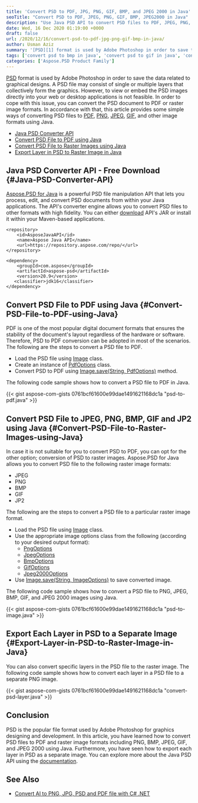 ```yaml
---
title: 'Convert PSD to PDF, JPG, PNG, GIF, BMP, and JPEG 2000 in Java'
seoTitle: "Convert PSD to PDF, JPEG, PNG, GIF, BMP, JPEG2000 in Java"
description: "Use Java PSD API to convert PSD files to PDF, JPEG, PNG, GIF, BMP, and Jpeg2000 images using Java. Convert specific layers in PSD to raster images in Java."
date: Wed, 16 Dec 2020 01:19:00 +0000
draft: false
url: /2020/12/16/convert-psd-to-pdf-jpg-png-gif-bmp-in-java/
author: Usman Aziz
summary: '[PSD][1] format is used by Adobe Photoshop in order to save the data related to graphical designs. A PSD file may consist of single or multiple layers that collectively form the graphics. However, to view or embed the PSD images directly into your web or desktop applications is not feasible. In order to cope with this issue, you can convert the PSD document to PDF or raster image formats. In accordance with that, this article provides some simple ways of converting PSD files to [PDF][2], [PNG][3], [JPEG][4], [GIF][5], and other image formats using Java.'
tags: ['convert psd to bmp in java', 'convert psd to gif in java', 'convert psd to jpeg in java', 'convert psd to jpeg2000 in java', 'convert psd to pdf in java', 'convert psd to png in java']
categories: ['Aspose.PSD Product Family']
---
```


[PSD][6] format is used by Adobe Photoshop in order to save the data related to graphical designs. A PSD file may consist of single or multiple layers that collectively form the graphics. However, to view or embed the PSD images directly into your web or desktop applications is not feasible. In order to cope with this issue, you can convert the PSD document to PDF or raster image formats. In accordance with that, this article provides some simple ways of converting PSD files to [PDF][7], [PNG][8], [JPEG][9], [GIF][10], and other image formats using Java.

*   [Java PSD Converter API][11]
*   [Convert PSD File to PDF using Java][12]
*   [Convert PSD File to Raster Images using Java][13]
*   [Export Layer in PSD to Raster Image in Java][14]

## Java PSD Converter API - Free Download {#Java-PSD-Converter-API}

[Aspose.PSD for Java][15] is a powerful PSD file manipulation API that lets you process, edit, and convert PSD documents from within your Java applications. The API's converter engine allows you to convert PSD files to other formats with high fidelity. You can either [download][16] API's JAR or install it within your Maven-based applications.

```
<repository>
    <id>AsposeJavaAPI</id>
    <name>Aspose Java API</name>
    <url>https://repository.aspose.com/repo/</url>
</repository>
```
```
<dependency>
    <groupId>com.aspose</groupId>
    <artifactId>aspose-psd</artifactId>
    <version>20.9</version>
   <classifier>jdk16</classifier>
</dependency>
```

## Convert PSD File to PDF using Java {#Convert-PSD-File-to-PDF-using-Java}

PDF is one of the most popular digital document formats that ensures the stability of the document's layout regardless of the hardware or software. Therefore, PSD to PDF conversion can be adopted in most of the scenarios. The following are the steps to convert a PSD file to PDF.

*   Load the PSD file using [Image][17] class.
*   Create an instance of [PdfOptions][18] class.
*   Convert PSD to PDF using [Image.save(String, PdfOptions)][19] method.

The following code sample shows how to convert a PSD file to PDF in Java.

{{< gist aspose-com-gists 0761bcf61600e99dae1491621168dc1a "psd-to-pdf.java" >}}

## Convert PSD File to JPEG, PNG, BMP, GIF and JP2 using Java {#Convert-PSD-File-to-Raster-Images-using-Java}

In case it is not suitable for you to convert PSD to PDF, you can opt for the other option; conversion of PSD to raster images. Aspose.PSD for Java allows you to convert PSD file to the following raster image formats:

*   JPEG
*   PNG
*   BMP
*   GIF
*   JP2

The following are the steps to convert a PSD file to a particular raster image format.

*   Load the PSD file using [Image][20] class.
*   Use the appropriate image options class from the following (according to your desired output format):
    *   [PngOptions][21]
    *   [JpegOptions][22]
    *   [BmpOptions][23]
    *   [GifOptions][24]
    *   [Jpeg2000Options][25]
*   Use [Image.save(String, ImageOptions)][26] to save converted image.

The following code sample shows how to convert a PSD file to PNG, JPEG, BMP, GIF, and JPEG 2000 images using Java.

{{< gist aspose-com-gists 0761bcf61600e99dae1491621168dc1a "psd-to-image.java" >}}

## Export Each Layer in PSD to a Separate Image {#Export-Layer-in-PSD-to-Raster-Image-in-Java}

You can also convert specific layers in the PSD file to the raster image. The following code sample shows how to convert each layer in a PSD file to a separate PNG image.

{{< gist aspose-com-gists 0761bcf61600e99dae1491621168dc1a "convert-psd-layer.java" >}}

## Conclusion

PSD is the popular file format used by Adobe Photoshop for graphics designing and development. In this article, you have learned how to convert PSD files to PDF and raster image formats including PNG, BMP, JPEG, GIF, and JPEG 2000 using Java. Furthermore, you have seen how to export each layer in PSD as a separate image. You can explore more about the Java PSD API using the [documentation][27].

## See Also

*   [Convert AI to PNG, JPG, PSD and PDF file with C# .NET][28]




[1]: https://docs.fileformat.com/image/psd/
[2]: https://docs.fileformat.com/pdf/
[3]: https://docs.fileformat.com/image/png/
[4]: https://docs.fileformat.com/image/jpeg/
[5]: https://docs.fileformat.com/image/gif/
[6]: https://docs.fileformat.com/image/psd/
[7]: https://docs.fileformat.com/pdf/
[8]: https://docs.fileformat.com/image/png/
[9]: https://docs.fileformat.com/image/jpeg/
[10]: https://docs.fileformat.com/image/gif/
[11]: #Java-PSD-Converter-API
[12]: #Convert-PSD-File-to-PDF-using-Java
[13]: #Convert-PSD-File-to-Raster-Images-using-Java
[14]: #Export-Layer-in-PSD-to-Raster-Image-in-Java
[15]: https://products.aspose.com/psd/java
[16]: https://downloads.aspose.com/psd/java
[17]: https://apireference.aspose.com/psd/java/com.aspose.psd/Image
[18]: https://apireference.aspose.com/psd/java/com.aspose.psd.imageoptions/PdfOptions
[19]: https://apireference.aspose.com/psd/java/com.aspose.psd/Image#save-java.lang.String-com.aspose.psd.ImageOptionsBase-
[20]: https://apireference.aspose.com/psd/java/com.aspose.psd/Image
[21]: https://apireference.aspose.com/psd/java/com.aspose.psd.imageoptions/PngOptions
[22]: https://apireference.aspose.com/psd/java/com.aspose.psd.imageoptions/JpegOptions
[23]: https://apireference.aspose.com/psd/java/com.aspose.psd.imageoptions/BmpOptions
[24]: https://apireference.aspose.com/psd/java/com.aspose.psd.imageoptions/GifOptions
[25]: https://apireference.aspose.com/psd/java/com.aspose.psd.imageoptions/Jpeg2000Options
[26]: https://apireference.aspose.com/psd/java/com.aspose.psd/Image#save-java.lang.String-com.aspose.psd.ImageOptionsBase-
[27]: https://docs.aspose.com/psd/java/
[28]: https://blog.aspose.com/2020/07/01/convert-ai-to-png-jpg-psd-and-pdf-csharp/





